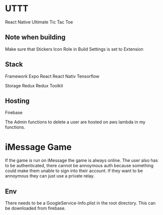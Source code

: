 # UTTT
React Native Ultimate Tic Tac Toe

## Note when building
Make sure that Stickers Icon Role in Build Settings is set to Extension

## Stack
Framework
Expo
React
React Nativ
Tensorflow

Storage
Redux
Redux Toolkit

## Hosting
Firebase

The Admin functions to delete a user are hosted on aws lambda in my functions.

# iMessage Game
If the game is run on iMessage the game is always online. The user also has to be authenticated, there cannot be annoymous auth because something could make them unable to sign into their account. If they want to be annoymous they can just use a private relay.

## Env
There needs to be a GoogleService-Info.plist in the root directory. This can be downloaded from firebase.